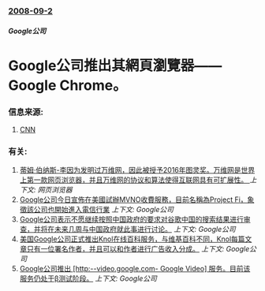 ### [2008-09-2](/news/2008/09/2/index.md)

##### Google公司
# Google公司推出其網頁瀏覽器——Google Chrome。




### 信息来源:

1. [CNN](http://edition.cnn.com/2008/TECH/09/01/google.browser.ap/index.html)

### 有关:

1. [蒂姆·伯纳斯-李因为发明过万维网，因此被授予2016年图灵奖。万维网是世界上第一款网页浏览器，并且万维网的协议和算法使得互联网具有可扩展性。 ](/news/2017/04/4/蒂姆-伯纳斯-李因为发明过万维网-因此被授予2016年图灵奖-万维网是世界上第一款网页浏览器-并且万维网的协议和算法使得.md) _上下文: 网页浏览器_
2. [Google公司今日宣佈在美國試辦MVNO收費服務，目前名稱為Project Fi，象徵該公司也開始進入電信行業](/news/2015/04/22/Google公司今日宣佈在美國試辦MVNO收費服務-目前名稱為Project-Fi-象徵該公司也開始進入電信行業.md) _上下文: Google公司_
3. [ Google公司表示不愿继续按照中国政府的要求对谷歌中国的搜索结果进行审查，并将在未来几周与中国政府就此事进行讨论。](/news/2010/01/12/Google公司表示不愿继续按照中国政府的要求对谷歌中国的搜索结果进行审查-并将在未来几周与中国政府就此事进行讨论.md) _上下文: Google公司_
4. [美国Google公司正式推出Knol在线百科服务，与维基百科不同，Knol每篇文章只有一位署名作者，并且可以和作者进行广告收入分成。](/news/2008/07/23/美国Google公司正式推出Knol在线百科服务-与维基百科不同-Knol每篇文章只有一位署名作者-并且可以和作者进行广.md) _上下文: Google公司_
5. [ Google公司推出 [http:--video.google.com- Google Video] 服务。目前该服务仍处于β测试阶段。](/news/2005/01/25/Google公司推出-http-videogooglecom-Google-Video-服务-目前该服务.md) _上下文: Google公司_
